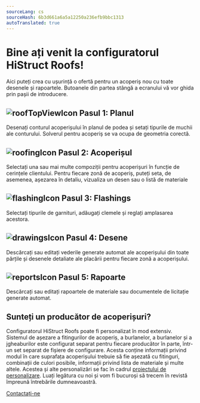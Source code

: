 ```yaml
---
sourceLang: cs
sourceHash: 6b3d661a6a5a12250a236efb9bbc1313
autoTranslated: true
---
```


# Bine ați venit la configuratorul HiStruct Roofs!

Aici puteți crea cu ușurință o ofertă pentru un acoperiș nou cu toate desenele și rapoartele.
Butoanele din partea stângă a ecranului vă vor ghida prin pașii de introducere.

## ![roofTopViewIcon](img/roofTopViewIcon-en.png) Pasul 1: Planul

Desenați conturul acoperișului în planul de podea și setați tipurile de muchii ale conturului. Solverul pentru acoperiș se va ocupa de geometria corectă.

## ![roofingIcon](img/roofingIcon-en.png) Pasul 2: Acoperișul

Selectați una sau mai multe compoziții pentru acoperișuri în funcție de cerințele clientului. Pentru fiecare zonă de acoperiș, puteți seta, de asemenea, așezarea în detaliu, vizualiza un desen sau o listă de materiale

## ![flashingIcon](img/flashingIcon-en.png) Pasul 3: Flashings

Selectați tipurile de garnituri, adăugați clemele și reglați amplasarea acestora.

## ![drawingsIcon](img/drawingsIcon-en.png) Pasul 4: Desene

Descărcați sau editați vederile generate automat ale acoperișului din toate părțile și desenele detaliate ale placării pentru fiecare zonă a acoperișului.

## ![reportsIcon](img/reportsIcon-en.png) Pasul 5: Rapoarte

Descărcați sau editați rapoartele de materiale sau documentele de licitație generate automat.

## Sunteți un producător de acoperișuri?

Configuratorul HiStruct Roofs poate fi personalizat în mod extensiv. Sistemul de așezare a fitingurilor de acoperiș, a burlanelor, a burlanelor și a jgheaburilor este configurat separat pentru fiecare producător în parte, într-un set separat de fișiere de configurare. Acesta conține informații privind modul în care suprafața acoperișului trebuie să fie așezată cu fitinguri, combinații de culori posibile, informații privind lista de materiale și multe altele. Acestea și alte personalizări se fac în cadrul [proiectului de personalizare](../getting-started-roofs/customisationProject.md).
Luați legătura cu noi și vom fi bucuroși să trecem în revistă împreună întrebările dumneavoastră.

[Contactați-ne](https://www.histruct.com/company/contact-us)
